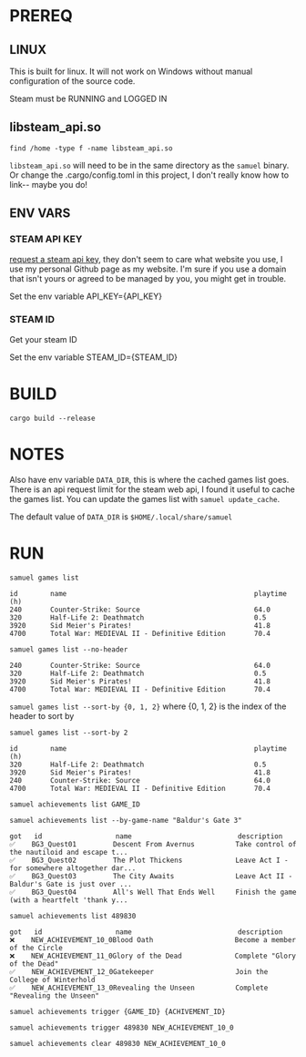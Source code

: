 # PREREQ
## LINUX
This is built for linux. It will not work on Windows without manual configuration of the source code.

Steam must be RUNNING and LOGGED IN
## libsteam_api.so
`find /home -type f -name libsteam_api.so`

`libsteam_api.so` will need to be in the same directory as the `samuel` binary. Or change the .cargo/config.toml in this project, I don't really know how to link-- maybe you do!

## ENV VARS
### STEAM API KEY
[request a steam api key](https://steamcommunity.com/dev/apikey), they don't seem to care what website you use, I use my personal Github page as my website. I'm sure if you use a domain that isn't yours or agreed to be managed by you, you might get in trouble.

Set the env variable API_KEY={API_KEY}

### STEAM ID
Get your steam ID

Set the env variable STEAM_ID={STEAM_ID}

# BUILD
```
cargo build --release
```

# NOTES
Also have env variable `DATA_DIR`, this is where the cached games list goes. There is an api request limit for the steam web api, I found it useful to cache the games list. 
You can update the games list with `samuel update_cache`.

The default value of `DATA_DIR` is `$HOME/.local/share/samuel`

# RUN
`samuel games list`
```
id        name                                              playtime (h)
240       Counter-Strike: Source                            64.0      
320       Half-Life 2: Deathmatch                           0.5       
3920      Sid Meier's Pirates!                              41.8      
4700      Total War: MEDIEVAL II - Definitive Edition       70.4      
```
`samuel games list --no-header`
```
240       Counter-Strike: Source                            64.0      
320       Half-Life 2: Deathmatch                           0.5       
3920      Sid Meier's Pirates!                              41.8      
4700      Total War: MEDIEVAL II - Definitive Edition       70.4      
```
`samuel games list --sort-by {0, 1, 2}` where {0, 1, 2} is the index of the header to sort by

`samuel games list --sort-by 2`
```
id        name                                              playtime (h)
320       Half-Life 2: Deathmatch                           0.5   
3920      Sid Meier's Pirates!                              41.8  
240       Counter-Strike: Source                            64.0 
4700      Total War: MEDIEVAL II - Definitive Edition       70.4    
```

`samuel achievements list GAME_ID`

`samuel achievements list --by-game-name "Baldur's Gate 3"`
```
got   id                  name                          description                                  
✅    BG3_Quest01         Descent From Avernus          Take control of the nautiloid and escape t...
✅    BG3_Quest02         The Plot Thickens             Leave Act I - for somewhere altogether dar...
✅    BG3_Quest03         The City Awaits               Leave Act II - Baldur's Gate is just over ...
✅    BG3_Quest04         All's Well That Ends Well     Finish the game (with a heartfelt 'thank y...
```

`samuel achievements list 489830`
```
got   id                  name                          description                                  
❌    NEW_ACHIEVEMENT_10_0Blood Oath                    Become a member of the Circle                
❌    NEW_ACHIEVEMENT_11_0Glory of the Dead             Complete "Glory of the Dead"                 
✅    NEW_ACHIEVEMENT_12_0Gatekeeper                    Join the College of Winterhold               
✅    NEW_ACHIEVEMENT_13_0Revealing the Unseen          Complete "Revealing the Unseen"       
```

`samuel achievements trigger {GAME_ID} {ACHIVEMENT_ID}`

`samuel achievements trigger 489830 NEW_ACHIEVEMENT_10_0`

`samuel achievements clear 489830 NEW_ACHIEVEMENT_10_0`